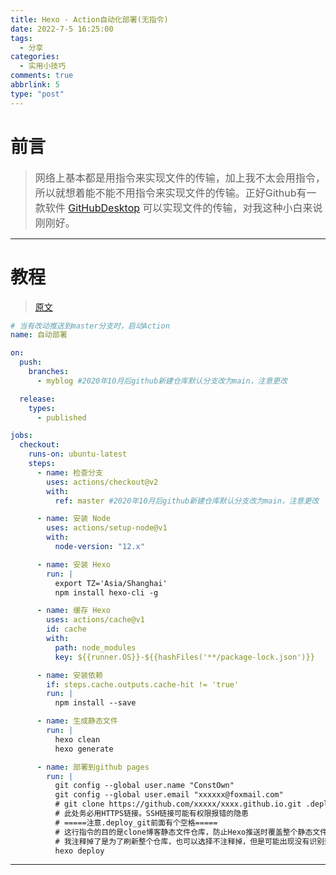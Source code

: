 ```yaml
---
title: Hexo - Action自动化部署(无指令)
date: 2022-7-5 16:25:00
tags:
  - 分享
categories: 
  - 实用小技巧
comments: true
abbrlink: 5
type: "post"
---
```


# 前言

> <font size="3">网络上基本都是用指令来实现文件的传输，加上我不太会用指令，所以就想着能不能不用指令来实现文件的传输。正好Github有一款软件 [GitHubDesktop](https://desktop.github.com/) 可以实现文件的传输，对我这种小白来说刚刚好。</font>

<!-- more -->

---

# 教程

> [原文](https://blog.juanertu.com/archives/992bac21.html)

```yml
# 当有改动推送到master分支时，启动Action
name: 自动部署

on:
  push:
    branches:
      - myblog #2020年10月后github新建仓库默认分支改为main，注意更改

  release:
    types:
      - published

jobs:
  checkout:
    runs-on: ubuntu-latest
    steps:
      - name: 检查分支
        uses: actions/checkout@v2
        with:
          ref: master #2020年10月后github新建仓库默认分支改为main，注意更改

      - name: 安装 Node
        uses: actions/setup-node@v1
        with:
          node-version: "12.x"

      - name: 安装 Hexo
        run: |
          export TZ='Asia/Shanghai'
          npm install hexo-cli -g

      - name: 缓存 Hexo
        uses: actions/cache@v1
        id: cache
        with:
          path: node_modules
          key: ${{runner.OS}}-${{hashFiles('**/package-lock.json')}}

      - name: 安装依赖
        if: steps.cache.outputs.cache-hit != 'true'
        run: |
          npm install --save

      - name: 生成静态文件
        run: |
          hexo clean
          hexo generate

      - name: 部署到github pages
        run: |
          git config --global user.name "ConstOwn"
          git config --global user.email "xxxxxx@foxmail.com"
          # git clone https://github.com/xxxxx/xxxx.github.io.git .deploy_git
          # 此处务必用HTTPS链接。SSH链接可能有权限报错的隐患
          # =====注意.deploy_git前面有个空格=====
          # 这行指令的目的是clone博客静态文件仓库，防止Hexo推送时覆盖整个静态文件仓库，而是只推送有更改的文件
          # 我注释掉了是为了刷新整个仓库，也可以选择不注释掉，但是可能出现没有识别到的情况
          hexo deploy
```

---


